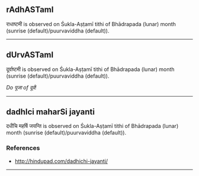 ## rAdhASTamI
राधाष्टमी is observed on Śukla-Aṣṭamī tithi of Bhādrapada (lunar) month (sunrise (default)/puurvaviddha (default)).



---
## dUrvASTamI
दूर्वाष्टमी is observed on Śukla-Aṣṭamī tithi of Bhādrapada (lunar) month (sunrise (default)/puurvaviddha (default)).

_Do पूजा *of* दूर्व!_

---
## dadhIci maharSi jayanti
दधीचि महर्षि जयन्ति is observed on Śukla-Aṣṭamī tithi of Bhādrapada (lunar) month (sunrise (default)/puurvaviddha (default)).


### References
* http://hindupad.com/dadhichi-jayanti/


---
